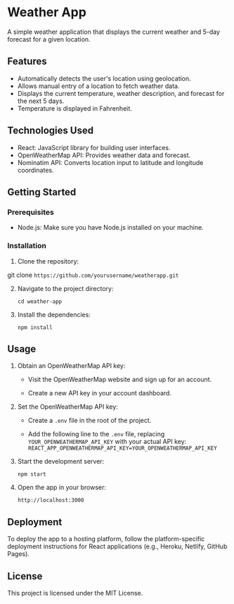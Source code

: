 # Weather App

A simple weather application that displays the current weather and 5-day forecast for a given location.

## Features

- Automatically detects the user's location using geolocation.
- Allows manual entry of a location to fetch weather data.
- Displays the current temperature, weather description, and forecast for the next 5 days.
- Temperature is displayed in Fahrenheit.

## Technologies Used

- React: JavaScript library for building user interfaces.
- OpenWeatherMap API: Provides weather data and forecast.
- Nominatim API: Converts location input to latitude and longitude coordinates.

## Getting Started

### Prerequisites

- Node.js: Make sure you have Node.js installed on your machine.

### Installation

1. Clone the repository:

  git clone `https://github.com/yourusername/weatherapp.git`

2. Navigate to the project directory:
   
    `cd weather-app`

3. Install the dependencies:

   `npm install`

## Usage

1. Obtain an OpenWeatherMap API key:

   - Visit the OpenWeatherMap website and sign up for an 
     account.

   - Create a new API key in your account dashboard.

2. Set the OpenWeatherMap API key:

   - Create a `.env` file in the root of the project.

   - Add the following line to the `.env` file, replacing 
     `YOUR_OPENWEATHERMAP_API_KEY` with your actual API key: `REACT_APP_OPENWEATHERMAP_API_KEY=YOUR_OPENWEATHERMAP_API_KEY`

3. Start the development server:

   `npm start`

4. Open the app in your browser:

   `http://localhost:3000`

## Deployment 

To deploy the app to a hosting platform, follow the platform-specific deployment instructions for React applications (e.g., Heroku, Netlify, GitHub Pages).

## License

This project is licensed under the MIT License.
